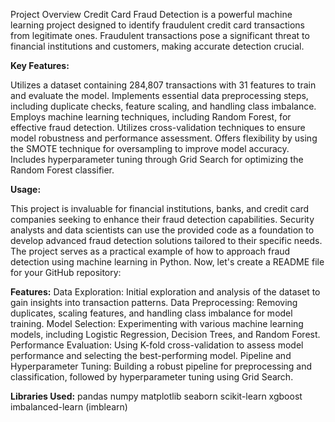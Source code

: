 Project Overview
Credit Card Fraud Detection is a powerful machine learning project designed to identify fraudulent credit card transactions from legitimate ones. Fraudulent transactions pose a significant threat to financial institutions and customers, making accurate detection crucial.

**Key Features:**

Utilizes a dataset containing 284,807 transactions with 31 features to train and evaluate the model.
Implements essential data preprocessing steps, including duplicate checks, feature scaling, and handling class imbalance.
Employs machine learning techniques, including Random Forest, for effective fraud detection.
Utilizes cross-validation techniques to ensure model robustness and performance assessment.
Offers flexibility by using the SMOTE technique for oversampling to improve model accuracy.
Includes hyperparameter tuning through Grid Search for optimizing the Random Forest classifier.

**Usage:**

This project is invaluable for financial institutions, banks, and credit card companies seeking to enhance their fraud detection capabilities.
Security analysts and data scientists can use the provided code as a foundation to develop advanced fraud detection solutions tailored to their specific needs.
The project serves as a practical example of how to approach fraud detection using machine learning in Python.
Now, let's create a README file for your GitHub repository:

**Features:**
Data Exploration: Initial exploration and analysis of the dataset to gain insights into transaction patterns.
Data Preprocessing: Removing duplicates, scaling features, and handling class imbalance for model training.
Model Selection: Experimenting with various machine learning models, including Logistic Regression, Decision Trees, and Random Forest.
Performance Evaluation: Using K-fold cross-validation to assess model performance and selecting the best-performing model.
Pipeline and Hyperparameter Tuning: Building a robust pipeline for preprocessing and classification, followed by hyperparameter tuning using Grid Search.

**Libraries Used:**
pandas
numpy
matplotlib
seaborn
scikit-learn
xgboost
imbalanced-learn (imblearn)
